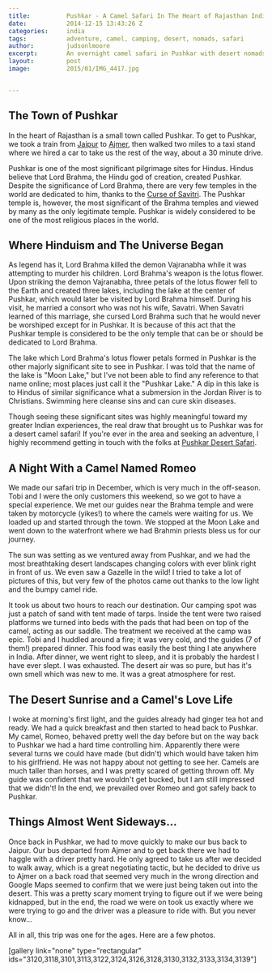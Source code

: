 ```yaml
---
title:			Pushkar - A Camel Safari In The Heart of Rajasthan India
date:			2014-12-15 13:43:26 Z
categories:		india
tags:			adventure, camel, camping, desert, nomads, safari
author:			judsonlmoore
excerpt:		An overnight camel safari in Pushkar with desert nomads led to the best meal of my life and a new appreciation for the love life of a camel named Romeo.
layout:			post
image:			2015/01/IMG_4417.jpg


---
```


## The Town of Pushkar

In the heart of Rajasthan is a small town called Pushkar. To get to Pushkar, we took a train from [Jaipur](https://www.judsonlmoore.com/jaipur/) to [Ajmer](https://www.judsonlmoore.com/ajmer/), then walked two miles to a taxi stand where we hired a car to take us the rest of the way, about a 30 minute drive.

Pushkar is one of the most significant pilgrimage sites for Hindus. Hindus believe that Lord Brahma, the Hindu god of creation, created Pushkar. Despite the significance of Lord Brahma, there are very few temples in the world are dedicated to him, thanks to the [Curse of Savitri](https://en.wikipedia.org/wiki/Brahma_Temple,_Pushkar#Legend). The Pushkar temple is, however, the most significant of the Brahma temples and viewed by many as the only legitimate temple. Pushkar is widely considered to be one of the most religious places in the world.

## Where Hinduism and The Universe Began

As legend has it, Lord Brahma killed the demon Vajranabha while it was attempting to murder his children. Lord Brahma's weapon is the lotus flower. Upon striking the demon Vajranabha, three petals of the lotus flower fell to the Earth and created three lakes, including the lake at the center of Pushkar, which would later be visited by Lord Brahma himself. During his visit, he married a consort who was not his wife, Savatri. When Savatri learned of this marriage, she cursed Lord Brahma such that he would never be worshiped except for in Pushkar. It is because of this act that the Pushkar temple is considered to be the only temple that can be or should be dedicated to Lord Brahma.

The lake which Lord Brahma's lotus flower petals formed in Pushkar is the other majorly significant site to see in Pushkar. I was told that the name of the lake is "Moon Lake," but I've not been able to find any reference to that name online; most places just call it the "Pushkar Lake." A dip in this lake is to Hindus of similar significance what a submersion in the Jordan River is to Christians. Swimming here cleanse sins and can cure skin diseases.

Though seeing these significant sites was highly meaningful toward my greater Indian experiences, the real draw that brought us to Pushkar was for a desert camel safari! If you're ever in the area and seeking an adventure, I highly recommend getting in touch with the folks at [Pushkar Desert Safari](http://pushkarcamelsafari.com/).

## A Night With a Camel Named Romeo

We made our safari trip in December, which is very much in the off-season. Tobi and I were the only customers this weekend, so we got to have a special experience. We met our guides near the Brahma temple and were taken by motorcycle (yikes!) to where the camels were waiting for us. We loaded up and started through the town. We stopped at the Moon Lake and went down to the waterfront where we had Brahmin priests bless us for our journey.

The sun was setting as we ventured away from Pushkar, and we had the most breathtaking desert landscapes changing colors with ever blink right in front of us. We even saw a Gazelle in the wild! I tried to take a lot of pictures of this, but very few of the photos came out thanks to the low light and the bumpy camel ride.

It took us about two hours to reach our destination. Our camping spot was just a patch of sand with tent made of tarps. Inside the tent were two raised platforms we turned into beds with the pads that had been on top of the camel, acting as our saddle. The treatment we received at the camp was epic. Tobi and I huddled around a fire; it was very cold, and the guides (7 of them!) prepared dinner. This food was easily the best thing I ate anywhere in India. After dinner, we went right to sleep, and it is probably the hardest I have ever slept. I was exhausted. The desert air was so pure, but has it's own smell which was new to me. It was a great atmosphere for rest.

## The Desert Sunrise and a Camel's Love Life

I woke at morning's first light, and the guides already had ginger tea hot and ready. We had a quick breakfast and then started to head back to Pushkar. My camel, Romeo, behaved pretty well the day before but on the way back to Pushkar we had a hard time controlling him. Apparently there were several turns we could have made (but didn't) which would have taken him to his girlfriend. He was not happy about not getting to see her. Camels are much taller than horses, and I was pretty scared of getting thrown off. My guide was confident that we wouldn't get bucked, but I am still impressed that we didn't! In the end, we prevailed over Romeo and got safely back to Pushkar.

## Things Almost Went Sideways...

Once back in Pushkar, we had to move quickly to make our bus back to Jaipur. Our bus departed from Ajmer and to get back there we had to haggle with a driver pretty hard. He only agreed to take us after we decided to walk away, which is a great negotiating tactic, but he decided to drive us to Ajmer on a back road that seemed very much in the wrong direction and Google Maps seemed to confirm that we were just being taken out into the desert. This was a pretty scary moment trying to figure out if we were being kidnapped, but in the end, the road we were on took us exactly where we were trying to go and the driver was a pleasure to ride with. But you never know...

All in all, this trip was one for the ages. Here are a few photos.

[gallery link="none" type="rectangular" ids="3120,3118,3101,3113,3122,3124,3126,3128,3130,3132,3133,3134,3139"]
